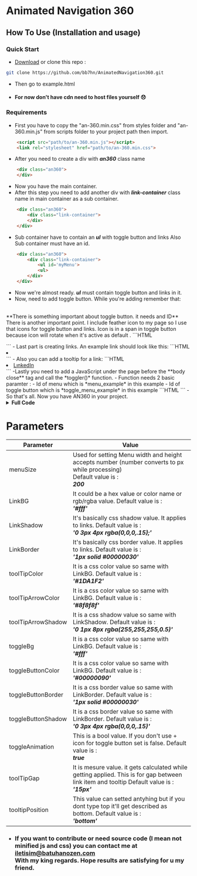 # Animated Navigation 360
## How To Use (Installation and usage)
### Quick Start
- [Download](https://github.com/bb7hn/AnimatedNavigation360/archive/refs/heads/main.zip) or clone this repo :
```bash
git clone https://github.com/bb7hn/AnimatedNavigation360.git
```
- Then go to example.html
- #### For now don't have cdn need to host files yourself 😞
### Requirements
- First you have to copy the "an-360.min.css" from styles folder and "an-360.min.js" from scripts folder to your project path then import.
```HTML
    <script src="path/to/an-360.min.js"></script>
    <link rel="stylesheet" href="path/to/an-360.min.css">
```
- After you need to create a div with ***an360*** class name
```HTML
    <div class="an360">
    </div>
```
- Now you have the main container. 
- After this step you need to add another div with ***link-container*** class name in main container as a sub container.
```HTML
    <div class="an360">
        <div class="link-container">
        </div>
    </div>
```
- Sub container have to contain an ***ul*** with toggle button and links Also Sub container must have an id. 
```HTML
    <div class="an360">
        <div class="link-container">
            <ul id='myMenu'>
            <ul>
        </div>
    </div>
```
- Now we're almost ready. ***ul*** must contain toggle button and links in it.
- Now, need to add toggle button. While you're adding remember that: 
<br> 
**There is something important about toggle button. it needs and ID**
<br>
There is another important point. I include feather icon to my page so I use that icons for toggle button and links. Icon is in a span in toggle button because icon will rotate when it's active as default .
```HTML
    <div class="an360">
        <div class="link-container">
            <ul id='myMenu'>
                <div id="toggle_menu_example" class="toggle">
                    <span>
                        <i data-feather="plus"></i>
                    </span>
                </div>
            <ul>
        </div>
    </div>
```
- Last part is creating links. 
An example link should look like this:
```HTML
    <li class="noSelect al360__item">
        <a class="linkedin" target="_blank" href="https://linkedin.com/in/bb4hn">
            <i data-feather="linkedin"></i>
        </a>
    </li>
```
- Also you can add a tooltip for a link:
```HTML
    <li class="noSelect al360__item">
        <a class="linkedin" target="_blank" href="https://linkedin.com/in/bb4hn">
            <i data-feather="linkedin"></i>
            <span class="tooltip">
                LınkedIn 
                <i class="arrow"></i>
            </span>
        </a>
    </li>
```
-Lastly you need to add a JavaScript under the page before the **body close** tag and call the *toggler()* function.
- Function needs 2 basic paramter :
    - Id of menu which is *menu_example* in this example
    - Id of toggle button which is *toggle_menu_example* in this example
```HTML
    <script>
        //feather.replace(); //this is for my icons you don't need that if you don't prefer to use feather icon
        let params = {
            menuId      : 'menu_example',
            toggleId    : 'toggle_menu_example'
        }
        toggler(params);
    </script>
```
- So that's all. Now you have AN360 in your project.
<details>
   <summary><b>Full Code</b></summary>

   ```HTML
    <!DOCTYPE html>
    <html lang="en">
    <head>
        <meta charset="UTF-8">
        <meta http-equiv="X-UA-Compatible" content="IE=edge">
        <meta name="viewport" content="width=device-width, initial-scale=1.0">
        <title>A.N. - 360 Example</title>
        <link rel="stylesheet" href="styles/icons.css">
        <script src="https://cdnjs.cloudflare.com/ajax/libs/feather-icons/4.29.0/feather.min.js"></script>
        <script src="scripts/an-360.min.js"></script>
        <link rel="stylesheet" href="styles/an-360.min.css">
    </head>
    <body>
        <div class="an360">
            <div class="link-container">
                <ul id="menu_example" class="menu">
                    <div id="toggle_menu_example" class="toggle">
                        <span>
                            <i data-feather="plus"></i>
                        </span>
                    </div>
                    <li class="noSelect al360__item">
                        <a class="linkedin" href="#">
                            <i data-feather="linkedin"></i>
                            <span class="tooltip">
                                LınkedIn 
                                <i class="arrow"></i>
                            </span>
                        </a>
                    </li>
                    <li class="noSelect al360__item">
                        <a class="instagram" href="#">
                            <i data-feather="instagram"></i>
                            <span class="tooltip">
                                Instagram 
                                <i class="arrow"></i>
                            </span>
                        </a>
                    </li>
                    <li class="noSelect al360__item">
                        <a class="twitter" href="#">
                            <i data-feather="twitter"></i>
                            <span class="tooltip">
                                Twitter
                                <i class="arrow"></i>
                            </span>
                        </a>
                    </li>
                    <li class="noSelect al360__item">
                        <a class="github" href="#">
                            <i data-feather="github"></i>
                            <span class="tooltip">
                                GitHub
                                <i class="arrow"></i>
                            </span>
                        </a>
                    </li>
                    <li class="noSelect al360__item">
                        <a class="resume" href="#">
                            <i data-feather="file"></i>
                            <span class="tooltip">
                                Rèsume
                                <i class="arrow"></i>
                            </span>
                        </a>
                    </li>
                    <li class="noSelect al360__item">
                        <a class="contact" href="#">
                            <i data-feather="message-circle"></i>
                            <span class="tooltip">
                                Contact
                                <i class="arrow"></i>
                            </span>
                        </a>
                    </li>
                    <li class="noSelect al360__item">
                        <a class="settings" href="#">
                            <i data-feather="settings"></i>
                            <span class="tooltip">
                                Settings
                                <i class="arrow"></i>
                            </span>
                        </a>
                    </li>
                </ul>
            </div>
        </div>
    
        <script>
            feather.replace();
            let params = {
                menuId      : 'menu_example',
                toggleId    : 'toggle_menu_example'
            }
            toggler(params);
        </script>
    </body>
    </html>
   ```
</details>

# Parameters
| Parameter          | Value         |
| -------------      | ------------- |
|menuSize            | Used for setting Menu width and height accepts number (number converts to px while processing) <br> Default value is : <br> ***200*** |
|LinkBG              | It could be a hex value or color name or rgb/rgba value. Default value is : <br> ***'#fff'*** |
|LinkShadow          | It's basically css shadow value. It applies to links. Default value is : <br>***'0 3px 4px rgba(0,0,0,.15);'***|
|LinkBorder          | It's basically css border value. It applies to links. Default value is : <br> ***'1px solid #00000030'***|
|toolTipColor        | It is a css color value so same with LinkBG. Default value is : <br> ***'#1DA1F2'***|
|toolTipArrowColor   | It is a css color value so same with LinkBG. Default value is : <br> ***'#8f8f8f'*** |
|toolTipArrowShadow  | It is a css shadow value so same with LinkShadow. Default value is : <br> ***'0 1px 8px rgba(255,255,255,0.5)'***|
|toggleBg            | It is a css color value so same with LinkBG. Default value is : <br> ***'#fff'***|
|toggleButtonColor   | It is a css color value so same with LinkBG. Default value is : <br> ***'#00000090'***|
|toggleButtonBorder  | It is a css border value so same with LinkBorder. Default value is : <br> ***'1px solid #00000030'***|
|toggleButtonShadow  | It is a css border value so same with LinkBorder. Default value is : <br> ***'0 3px 4px rgba(0,0,0,.15)'***|
|toggleAnimation     | This is a bool value. If you don't use + icon for toggle button set is false. Default value is : <br> ***true***|
|toolTipGap          | It is mesure value. it gets calculated while getting applied. This is for gap between link item and tooltip Default value is : <br> ***'15px'***|
|tooltipPosition     | This value can setted antyhing but if you dont type top it'll get described as bottom. Default value is : <br> ***'bottom'***|

- ### If you want to contribute or need source code (I mean not minified js and css) you can contact me at iletisim@batuhanozen.com <br> With my king regards. Hope results are satisfying for u my friend.
